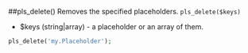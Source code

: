 ##pls_delete()
Removes the specified placeholders.
```pls_delete($keys)```
- $keys (string|array) - a placeholder or an array of them.

```php
pls_delete('my.Placeholder');
```